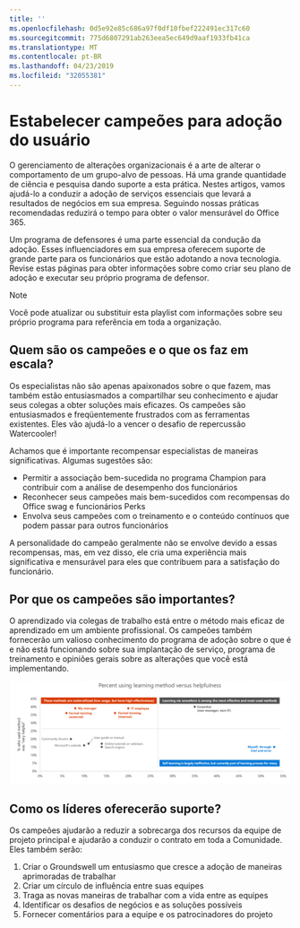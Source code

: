 ```yaml
---
title: ''
ms.openlocfilehash: 0d5e92e85c686a97f0df10fbef222491ec317c60
ms.sourcegitcommit: 775d6807291ab263eea5ec649d9aaf1933fb41ca
ms.translationtype: MT
ms.contentlocale: pt-BR
ms.lasthandoff: 04/23/2019
ms.locfileid: "32055381"
---
```

# <a name="establish-champions-for-user-adoption"></a>Estabelecer campeões para adoção do usuário 

O gerenciamento de alterações organizacionais é a arte de alterar o comportamento de um grupo-alvo de pessoas. Há uma grande quantidade de ciência e pesquisa dando suporte a esta prática. Nestes artigos, vamos ajudá-lo a conduzir a adoção de serviços essenciais que levará a resultados de negócios em sua empresa.  Seguindo nossas práticas recomendadas reduzirá o tempo para obter o valor mensurável do Office 365.  

Um programa de defensores é uma parte essencial da condução da adoção. Esses influenciadores em sua empresa oferecem suporte de grande parte para os funcionários que estão adotando a nova tecnologia. Revise estas páginas para obter informações sobre como criar seu plano de adoção e executar seu próprio programa de defensor. 

> [!NOTE]
> Você pode atualizar ou substituir esta playlist com informações sobre seu próprio programa para referência em toda a organização.

## <a name="who-are-champions-and-what-makes-them-tick"></a>Quem são os campeões e o que os faz em escala?

Os especialistas não são apenas apaixonados sobre o que fazem, mas também estão entusiasmados a compartilhar seu conhecimento e ajudar seus colegas a obter soluções mais eficazes. Os campeões são entusiasmados e freqüentemente frustrados com as ferramentas existentes. Eles vão ajudá-lo a vencer o desafio de repercussão Watercooler!  

Achamos que é importante recompensar especialistas de maneiras significativas. Algumas sugestões são:

- Permitir a associação bem-sucedida no programa Champion para contribuir com a análise de desempenho dos funcionários
- Reconhecer seus campeões mais bem-sucedidos com recompensas do Office swag e funcionários Perks  
- Envolva seus campeões com o treinamento e o conteúdo contínuos que podem passar para outros funcionários 

A personalidade do campeão geralmente não se envolve devido a essas recompensas, mas, em vez disso, ele cria uma experiência mais significativa e mensurável para eles que contribuem para a satisfação do funcionário. 

## <a name="why-are-champions-important"></a>Por que os campeões são importantes? 

O aprendizado via colegas de trabalho está entre o método mais eficaz de aprendizado em um ambiente profissional. Os campeões também fornecerão um valioso conhecimento do programa de adoção sobre o que é e não está funcionando sobre sua implantação de serviço, programa de treinamento e opiniões gerais sobre as alterações que você está implementando.  

![Porcentagem usando método de aprendizado vs utilidade](media/champstats.png)

## <a name="how-will-champions-support-you"></a>Como os líderes oferecerão suporte?

Os campeões ajudarão a reduzir a sobrecarga dos recursos da equipe de projeto principal e ajudarão a conduzir o contrato em toda a Comunidade. Eles também serão:

1. Criar o Groundswell um entusiasmo que cresce a adoção de maneiras aprimoradas de trabalhar
1. Criar um círculo de influência entre suas equipes
1. Traga as novas maneiras de trabalhar com a vida entre as equipes
1. Identificar os desafios de negócios e as soluções possíveis
1. Fornecer comentários para a equipe e os patrocinadores do projeto
